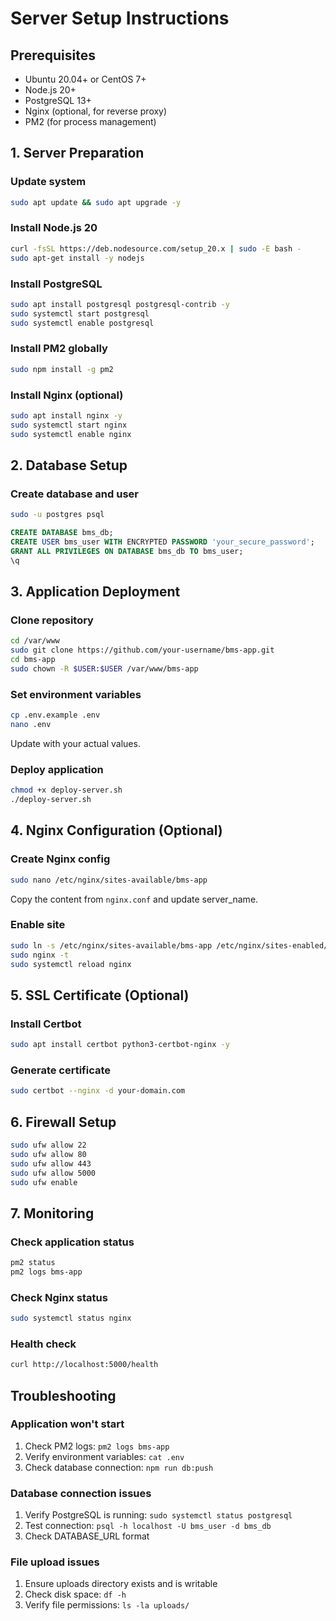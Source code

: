 # Server Setup Instructions

## Prerequisites
- Ubuntu 20.04+ or CentOS 7+
- Node.js 20+
- PostgreSQL 13+
- Nginx (optional, for reverse proxy)
- PM2 (for process management)

## 1. Server Preparation

### Update system
```bash
sudo apt update && sudo apt upgrade -y
```

### Install Node.js 20
```bash
curl -fsSL https://deb.nodesource.com/setup_20.x | sudo -E bash -
sudo apt-get install -y nodejs
```

### Install PostgreSQL
```bash
sudo apt install postgresql postgresql-contrib -y
sudo systemctl start postgresql
sudo systemctl enable postgresql
```

### Install PM2 globally
```bash
sudo npm install -g pm2
```

### Install Nginx (optional)
```bash
sudo apt install nginx -y
sudo systemctl start nginx
sudo systemctl enable nginx
```

## 2. Database Setup

### Create database and user
```bash
sudo -u postgres psql
```

```sql
CREATE DATABASE bms_db;
CREATE USER bms_user WITH ENCRYPTED PASSWORD 'your_secure_password';
GRANT ALL PRIVILEGES ON DATABASE bms_db TO bms_user;
\q
```

## 3. Application Deployment

### Clone repository
```bash
cd /var/www
sudo git clone https://github.com/your-username/bms-app.git
cd bms-app
sudo chown -R $USER:$USER /var/www/bms-app
```

### Set environment variables
```bash
cp .env.example .env
nano .env
```
Update with your actual values.

### Deploy application
```bash
chmod +x deploy-server.sh
./deploy-server.sh
```

## 4. Nginx Configuration (Optional)

### Create Nginx config
```bash
sudo nano /etc/nginx/sites-available/bms-app
```

Copy the content from `nginx.conf` and update server_name.

### Enable site
```bash
sudo ln -s /etc/nginx/sites-available/bms-app /etc/nginx/sites-enabled/
sudo nginx -t
sudo systemctl reload nginx
```

## 5. SSL Certificate (Optional)

### Install Certbot
```bash
sudo apt install certbot python3-certbot-nginx -y
```

### Generate certificate
```bash
sudo certbot --nginx -d your-domain.com
```

## 6. Firewall Setup

```bash
sudo ufw allow 22
sudo ufw allow 80
sudo ufw allow 443
sudo ufw allow 5000
sudo ufw enable
```

## 7. Monitoring

### Check application status
```bash
pm2 status
pm2 logs bms-app
```

### Check Nginx status
```bash
sudo systemctl status nginx
```

### Health check
```bash
curl http://localhost:5000/health
```

## Troubleshooting

### Application won't start
1. Check PM2 logs: `pm2 logs bms-app`
2. Verify environment variables: `cat .env`
3. Check database connection: `npm run db:push`

### Database connection issues
1. Verify PostgreSQL is running: `sudo systemctl status postgresql`
2. Test connection: `psql -h localhost -U bms_user -d bms_db`
3. Check DATABASE_URL format

### File upload issues
1. Ensure uploads directory exists and is writable
2. Check disk space: `df -h`
3. Verify file permissions: `ls -la uploads/`